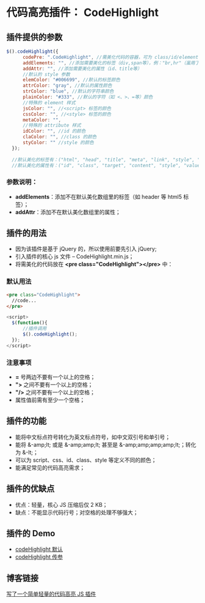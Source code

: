 ﻿# 代码高亮插件： CodeHighlight

## 插件提供的参数
  ```javascript
  $().codeHighlight({
		codePre: ".CodeHighlight", //需美化代码的容器，可为 class/id/element
		addElements: "", //添加需要美化的标签（div,span等），例："br,hr"（虽用了正则去除空格，但标签名之间最好不要有空格）
		addAttr: "", //添加需要美化的属性（id、title等）
		//默认的 style 参数
		elemColor: "#006699", //默认的标签颜色
		attrColor: "gray", //默认的属性颜色
		strColor: "blue", //默认的字符串颜色
		plainColor: "#333", //默认的字符（如 <、>、=等）颜色
		//特殊的 element 样式
		jsColor: "", //<script> 标签的颜色
		cssColor: "", //<style> 标签的颜色
		metaColor: "",
		//特殊的 attribute 样式
		idColor: "", //id 的颜色
		claColor: "", //class 的颜色
		styColor: "" //style 的颜色
	});
	
	//默认美化的标签有：("html", "head", "title", "meta", "link", "style", "script", "body", "div", "a", "p", "span", "input", "button", "select", "option", "link", "img", "br", "ul", "ol", "li", "i", "h1", "h2", "h3", "h4")
	//默认美化的属性有：("id", "class", "target", "content", "style", "value", "alt", "title", "type", "src", "href", "rel", "dir", "lang", "name", "onBlur", "onClick", "onFocus", "onKeyUp", "onKeyDown", "onKeyPress")
  ```
### 参数说明：
- **addElements**：添加不在默认美化数组里的标签（如 header 等 html5 标签）；
- **addAttr**：添加不在默认美化数组里的属性；

## 插件的用法
- 因为该插件是基于 jQuery 的，所以使用前要先引入 jQuery;
- 引入插件的核心 js 文件 – CodeHighlight.min.js；
- 将需美化的代码放在 **&lt;pre class="CodeHighlight">&lt;/pre>** 中：

### 默认用法
  ```html
  <pre class="CodeHighlight"> 
  	//code... 
  </pre>
  ```
  ```javascript
  <script>
	$(function(){
		//插件调用
		$().codeHighlight();
	});
  </script>
  ```
  
### 注意事项
- **=** 号两边不要有一个以上的空格；
- **">** 之间不要有一个以上的空格；
- **"/>** 之间不要有一个以上的空格；
- 属性值前需有至少一个空格；
  
## 插件的功能
- 能将中文标点符号转化为英文标点符号，如中文双引号和单引号；
- 能将 &-amp;lt; 或是 &-amp;amp;lt; 甚至是 &-amp;amp;amp;amp;lt;；转化为 &-lt;；
- 可以为 script、css、id、class、style 等定义不同的颜色；
- 能满足常见的代码高亮需求；

## 插件的优缺点
- 优点：轻量，核心 JS 压缩后仅 2 KB；
- 缺点：不能显示代码行号；对空格的处理不够强大；

## 插件的 Demo
- [codeHighlight 默认](https://alvinyw.github.io/Blog/CodeHighlight/CodeHighlight.html)
- [codeHighlight 传参](https://alvinyw.github.io/Blog/CodeHighlight/CodeHighlight-2.html)

## 博客链接
[写了一个简单轻量的代码高亮 JS 插件](http://alvinwp.com/seo/1364)
